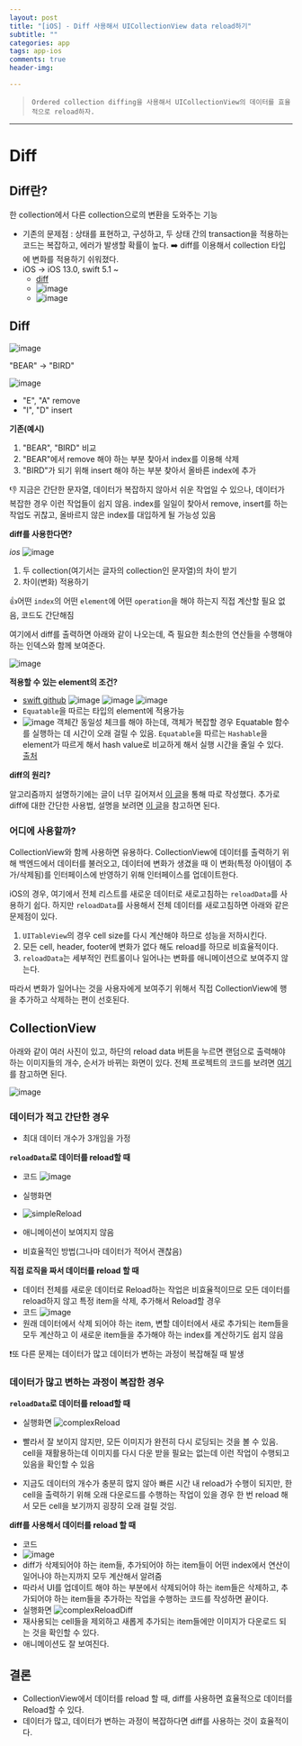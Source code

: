 ```yaml
---  
layout: post  
title: "[iOS] - Diff 사용해서 UICollectionView data reload하기"  
subtitle: ""  
categories: app
tags: app-ios
comments: true  
header-img: 

---  
```

  
> `Ordered collection diffing을 사용해서 UICollectionView의 데이터를 효율적으로 reload하자.`  

---

# Diff

## Diff란?

한 collection에서 다른 collection으로의 변환을 도와주는 기능

* 기존의 문제점 : 상태를 표현하고, 구성하고, 두 상태 간의 transaction을 적용하는 코드는 복잡하고, 에러가 발생할 확률이 높다. ➡️ diff를 이용해서 collection 타입에 변화를 적용하기 쉬워졌다.
* iOS -> iOS 13.0, swift 5.1 \~
    * [diff](https://github.com/apple/swift-evolution/blob/master/proposals/0240-ordered-collection-diffing.md)
    * ![image](https://user-images.githubusercontent.com/41438361/126445675-f11d5745-5976-4b30-9915-c88fdd41dbb3.png)
    * ![image](https://user-images.githubusercontent.com/41438361/126445692-185992a7-8d8b-400f-80a3-ed6b8b83ef9f.png)

## Diff

![image](https://user-images.githubusercontent.com/41438361/126445715-7f02053b-59c5-43c5-858f-aa8e47db923b.png)

"BEAR" -> "BIRD"

![image](https://user-images.githubusercontent.com/41438361/126445729-aa075011-37b4-42da-864f-32d0444ddd5c.png)

* "E", "A" remove
* "I", "D" insert

**기존(예시)**

1. "BEAR", "BIRD" 비교
2. "BEAR"에서 remove 해야 하는 부분 찾아서 index를 이용해 삭제
3. "BIRD"가 되기 위해 insert 해야 하는 부분 찾아서 올바른 index에 추가

👎 지금은 간단한 문자열, 데이터가 복잡하지 않아서 쉬운 작업일 수 있으나, 데이터가 복잡한 경우 이런 작업들이 쉽지 않음. index를 일일이 찾아서 remove, insert를 하는 작업도 귀찮고, 올바르지 않은 index를 대입하게 될 가능성 있음

**diff를 사용한다면?**

*ios*
![image](https://user-images.githubusercontent.com/41438361/126445745-b1c79a54-fc59-422c-85e0-32e6be11ee93.png)

1. 두 collection(여기서는 글자의 collection인 문자열)의 차이 받기
2. 차이(변화) 적용하기

👍어떤 `index`의 어떤 `element`에 어떤 `operation`을 해야 하는지 직접 계산할 필요 없음, 코드도 간단해짐

여기에서 diff를 출력하면 아래와 같이 나오는데, 즉 필요한 최소한의 연산들을 수행해야 하는 인덱스와 함께 보여준다.

![image](https://user-images.githubusercontent.com/41438361/126598038-68fa4fb5-0e4a-481e-a3b9-3d446515bb9e.png)

**적용할 수 있는 element의 조건?**

* [swift github](https://github.com/apple/swift/blob/7123d2614b5f222d03b3762cb110d27a9dd98e24/stdlib/public/core/Diffing.swift)
![image](https://user-images.githubusercontent.com/41438361/126445771-300d7c50-fa36-4e1d-84ed-53f130e81188.png)
![image](https://user-images.githubusercontent.com/41438361/126445783-01d5ca7d-ffb6-4b81-92f4-3ea3e50b2a36.png)
![image](https://user-images.githubusercontent.com/41438361/126446560-b7dde81c-0ba6-465c-af96-d59ae2ea4514.png)
* `Equatable`을 따르는 타입의 element에 적용가능
* ![image](https://user-images.githubusercontent.com/41438361/126445792-9da8ac4f-0859-4317-a195-cc268a06c608.png)
객체간 동일성 체크를 해야 하는데, 객체가 복잡할 경우 Equatable 함수를 실행하는 데 시간이 오래 걸릴 수 있음. `Equatable`을 따르는 `Hashable`을 element가 따르게 해서 hash value로 비교하게 해서 실행 시간을 줄일 수 있다. [출처](https://medium.com/flawless-app-stories/a-better-way-to-update-uicollectionview-data-in-swift-with-diff-framework-924db158db86)

**diff의 원리?**

알고리즘까지 설명하기에는 글이 너무 길어져서 [이 글](https://yoojin99.github.io/app/Diff-%EC%9B%90%EB%A6%AC/)을 통해 따로 작성했다.
추가로 diff에 대한 간단한 사용법, 설명을 보려면 [이 글](https://yoojin99.github.io/app/Ordered-Collection-Diffing/)을 참고하면 된다.

### 어디에 사용할까?

CollectionView와 함께 사용하면 유용하다. CollectionView에 데이터를 출력하기 위해 백엔드에서 데이터를 불러오고, 데이터에 변화가 생겼을 때 이 변화(특정 아이템이 추가/삭제됨)를 인터페이스에 반영하기 위해 인터페이스를 업데이트한다.

iOS의 경우, 여기에서 전체 리스트를 새로운 데이터로 새로고침하는 `reloadData`를 사용하기 쉽다. 하지만 `reloadData`를 사용해서 전체 데이터를 새로고침하면 아래와 같은 문제점이 있다.

1. `UITableView`의 경우 cell size를 다시 계산해야 하므로 성능을 저하시킨다.
2. 모든 cell, header, footer에 변화가 없다 해도 reload를 하므로 비효율적이다.
3. `reloadData`는 세부적인 컨트롤이나 일어나는 변화를 애니메이션으로 보여주지 않는다.

따라서 변화가 일어나는 것을 사용자에게 보여주기 위해서 직접 CollectionView에 행을 추가하고 삭제하는 편이 선호된다.

## CollectionView

아래와 같이 여러 사진이 있고, 하단의 reload data 버튼을 누르면 랜덤으로 출력해야 하는 이미지들의 개수, 순서가 바뀌는 화면이 있다.
전체 프로젝트의 코드를 보려면 [여기](https://github.com/Yoojin99/Diff-With-CollectionView)를 참고하면 된다.

![image](https://user-images.githubusercontent.com/41438361/126445814-f0c75c3f-a260-4763-9b19-bf60bc60ffdd.png)

### 데이터가 적고 간단한 경우

* 최대 데이터 개수가 3개임을 가정

**`reloadData`로 데이터를 reload할 때**

* 코드
![image](https://user-images.githubusercontent.com/41438361/126445834-abca5b29-fb66-411c-98ec-21b04e013cd7.png)
* 실행화면
* ![simpleReload](https://user-images.githubusercontent.com/41438361/126445872-7bbb351a-dc69-491f-916c-a15c9d462c26.gif)

* 애니메이션이 보여지지 않음
* 비효율적인 방법(그나마 데이터가 적어서 괜찮음)

**직접 로직을 짜서 데이터를 reload 할 때**

* 데이터 전체를 새로운 데이터로 Reload하는 작업은 비효율적이므로 모든 데이터를 reload하지 않고 특정 item을 삭제, 추가해서 Reload할 경우
* 코드
![image](https://user-images.githubusercontent.com/41438361/126445895-5c2269ad-b862-4898-9b6e-1651b88d62e0.png)
* 원래 데이터에서 삭제 되어야 하는 item, 변할 데이터에서 새로 추가되는 item들을 모두 계산하고 이 새로운 item들을 추가해야 하는 index를 계산하기도 쉽지 않음

❗️또 다른 문제는 데이터가 많고 데이터가 변하는 과정이 복잡해질 때 발생

### 데이터가 많고 변하는 과정이 복잡한 경우

**`reloadData`로 데이터를 reload할 때**

* 실행화면
![complexReload](https://user-images.githubusercontent.com/41438361/126445932-03d18a16-a7f8-48ae-b9b8-df2b80e05fe8.gif)

* 빨라서 잘 보이지 않지만, 모든 이미지가 완전히 다시 로딩되는 것을 볼 수 있음. cell을 재활용하는데 이미지를 다시 다운 받을 필요는 없는데 이런 작업이 수행되고 있음을 확인할 수 있음
* 지금도 데이터의 개수가 충분히 많지 않아 빠른 시간 내 reload가 수행이 되지만, 한 cell을 출력하기 위해 오래 다운로드를 수행하는 작업이 있을 경우 한 번 reload 해서 모든 cell을 보기까지 굉장히 오래 걸릴 것임.

**diff를 사용해서 데이터를 reload 할 때**

* 코드
* ![image](https://user-images.githubusercontent.com/41438361/126445953-b3d47b9d-f38b-4eb4-95d9-e162c956add2.png)
* diff가 삭제되어야 하는 item들, 추가되어야 하는 item들이 어떤 index에서 연산이 일어나야 하는지까지 모두 계산해서 알려줌
* 따라서 UI를 업데이트 해야 하는 부분에서 삭제되어야 하는 item들은 삭제하고, 추가되어야 하는 item들을 추가하는 작업을 수행하는 코드를 작성하면 끝이다.
* 실행화면
![complexReloadDiff](https://user-images.githubusercontent.com/41438361/126445983-b966b084-cea7-41f0-8864-122c668eb143.gif)
* 재사용되는 cell들을 제외하고 새롭게 추가되는 item들에만 이미지가 다운로드 되는 것을 확인할 수 있다.
* 애니메이션도 잘 보여진다.

## 결론

* CollectionView에서 데이터를 reload 할 때, diff를 사용하면 효율적으로 데이터를 Reload할 수 있다.
* 데이터가 많고, 데이터가 변하는 과정이 복잡하다면 diff를 사용하는 것이 효율적이다.
